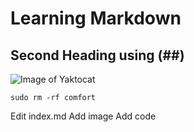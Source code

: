# Learning Markdown
## Second Heading using (##)

![Image of Yaktocat](https://octodex.github.com/images/yaktocat.png)
```
sudo rm -rf comfort
```

















Edit index.md
Add image
Add code

